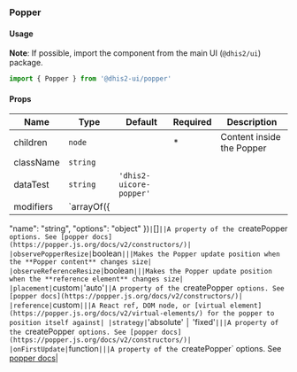 ### Popper

#### Usage

**Note**: If possible, import the component from the main UI (`@dhis2/ui`) package.

```js
import { Popper } from '@dhis2-ui/popper'
```

#### Props

| Name      | Type       | Default                 | Required | Description               |
| --------- | ---------- | ----------------------- | -------- | ------------------------- |
| children  | `node`     |                         | \*       | Content inside the Popper |
| className | `string`   |                         |          |                           |
| dataTest  | `string`   | `'dhis2-uicore-popper'` |          |                           |
| modifiers | `arrayOf({ |

"name": "string",
"options": "object"
})`|`[]`||A property of the `createPopper` options. See [popper docs](https://popper.js.org/docs/v2/constructors/)| |observePopperResize|`boolean`|||Makes the Popper update position when the **Popper content** changes size| |observeReferenceResize|`boolean`|||Makes the Popper update position when the **reference element** changes size| |placement|`custom`|`'auto'`||A property of the `createPopper` options. See [popper docs](https://popper.js.org/docs/v2/constructors/)| |reference|`custom`|||A React ref, DOM node, or [virtual element](https://popper.js.org/docs/v2/virtual-elements/) for the popper to position itself against| |strategy|`'absolute' │ 'fixed'`|||A property of the `createPopper` options. See [popper docs](https://popper.js.org/docs/v2/constructors/)| |onFirstUpdate|`function`|||A property of the `createPopper` options. See [popper docs](https://popper.js.org/docs/v2/constructors/)|
